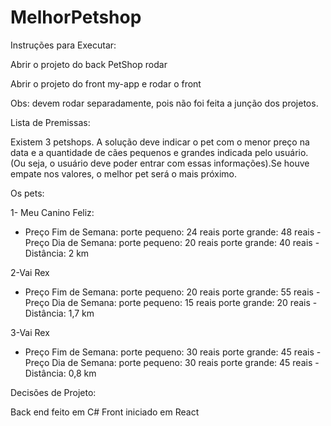 # MelhorPetshop

Instruções para Executar:

Abrir o projeto do back PetShop rodar 

Abrir o projeto do front my-app e rodar o front

Obs: devem rodar separadamente, pois não foi feita a junção dos projetos.


Lista de Premissas:

Existem 3 petshops. A solução deve indicar o pet com o menor preço na data e a quantidade de cães pequenos e grandes indicada pelo usuário. (Ou seja, o usuário deve poder entrar com essas informações).Se houve empate nos valores, o melhor pet será o mais próximo.

Os pets:

1- Meu Canino Feliz: 
- Preço Fim de Semana: 
	porte pequeno: 24 reais       porte grande: 48 reais
-Preço Dia de Semana: 
	porte pequeno: 20 reais       porte grande: 40 reais
-Distância: 2 km

2-Vai Rex
- Preço Fim de Semana: 
	porte pequeno: 20 reais       porte grande: 55 reais
-Preço Dia de Semana: 
	porte pequeno: 15 reais       porte grande: 20 reais
-Distância: 1,7 km

3-Vai Rex
- Preço Fim de Semana: 
	porte pequeno: 30 reais       porte grande: 45 reais
-Preço Dia de Semana: 
	porte pequeno: 30 reais       porte grande: 45 reais
-Distância: 0,8 km


Decisões de Projeto:

Back end feito em C#
Front iniciado em React

